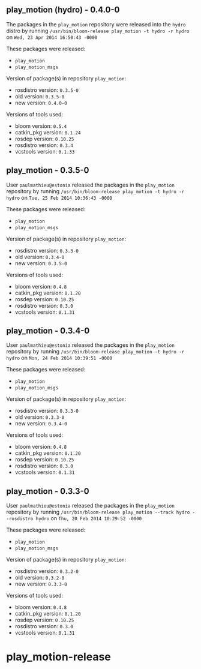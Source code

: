 ## play_motion (hydro) - 0.4.0-0

The packages in the `play_motion` repository were released into the `hydro` distro by running `/usr/bin/bloom-release play_motion -t hydro -r hydro` on `Wed, 23 Apr 2014 16:50:43 -0000`

These packages were released:
- `play_motion`
- `play_motion_msgs`

Version of package(s) in repository `play_motion`:
- rosdistro version: `0.3.5-0`
- old version: `0.3.5-0`
- new version: `0.4.0-0`

Versions of tools used:
- bloom version: `0.5.4`
- catkin_pkg version: `0.1.24`
- rosdep version: `0.10.25`
- rosdistro version: `0.3.4`
- vcstools version: `0.1.33`


## play_motion - 0.3.5-0

User `paulmathieu@estonia` released the packages in the `play_motion` repository by running `/usr/bin/bloom-release play_motion -t hydro -r hydro` on `Tue, 25 Feb 2014 10:36:43 -0000`

These packages were released:
- `play_motion`
- `play_motion_msgs`

Version of package(s) in repository `play_motion`:
- rosdistro version: `0.3.3-0`
- old version: `0.3.4-0`
- new version: `0.3.5-0`

Versions of tools used:
- bloom version: `0.4.8`
- catkin_pkg version: `0.1.20`
- rosdep version: `0.10.25`
- rosdistro version: `0.3.0`
- vcstools version: `0.1.31`


## play_motion - 0.3.4-0

User `paulmathieu@estonia` released the packages in the `play_motion` repository by running `/usr/bin/bloom-release play_motion -t hydro -r hydro` on `Mon, 24 Feb 2014 10:39:51 -0000`

These packages were released:
- `play_motion`
- `play_motion_msgs`

Version of package(s) in repository `play_motion`:
- rosdistro version: `0.3.3-0`
- old version: `0.3.3-0`
- new version: `0.3.4-0`

Versions of tools used:
- bloom version: `0.4.8`
- catkin_pkg version: `0.1.20`
- rosdep version: `0.10.25`
- rosdistro version: `0.3.0`
- vcstools version: `0.1.31`


## play_motion - 0.3.3-0

User `paulmathieu@estonia` released the packages in the `play_motion` repository by running `/usr/bin/bloom-release play_motion --track hydro --rosdistro hydro` on `Thu, 20 Feb 2014 10:29:52 -0000`

These packages were released:
- `play_motion`
- `play_motion_msgs`

Version of package(s) in repository `play_motion`:
- rosdistro version: `0.3.2-0`
- old version: `0.3.2-0`
- new version: `0.3.3-0`

Versions of tools used:
- bloom version: `0.4.8`
- catkin_pkg version: `0.1.20`
- rosdep version: `0.10.25`
- rosdistro version: `0.3.0`
- vcstools version: `0.1.31`


play_motion-release
===================
